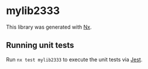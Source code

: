 # mylib2333

This library was generated with [Nx](https://nx.dev).

## Running unit tests

Run `nx test mylib2333` to execute the unit tests via [Jest](https://jestjs.io).
